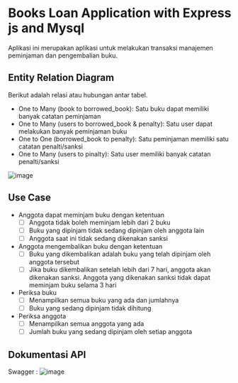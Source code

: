 # Books Loan Application with Express js and Mysql
Aplikasi ini merupakan aplikasi untuk melakukan transaksi manajemen peminjaman dan pengembalian buku.

## Entity Relation Diagram
Berikut adalah relasi atau hubungan antar tabel. 
- One to Many (book to borrowed_book): Satu buku dapat memiliki banyak catatan peminjaman
- One to Many (users to borrowed_book & penalty): Satu user dapat melakukan banyak peminjaman buku
- One to One (borrowed_book to penalty): Satu peminjaman memiliki satu catatan penalti/sanksi
- One to Many (users to pinalty): Satu user memiliki banyak catatan penalti/sanksi

![image](https://github.com/user-attachments/assets/a4de1f60-ce3e-4678-b51a-bc282fbc7453)


## Use Case

 - Anggota dapat meminjam buku dengan ketentuan
    - [ ]  Anggota tidak boleh meminjam lebih dari 2 buku
    - [ ]  Buku yang dipinjam tidak sedang dipinjam oleh anggota lain
    - [ ]  Anggota saat ini tidak sedang dikenakan sanksi
- Anggota mengembalikan buku dengan ketentuan
    - [ ]  Buku yang dikembalikan adalah buku yang telah dipinjam oleh anggota tersebut
    - [ ]  Jika buku dikembalikan setelah lebih dari 7 hari, anggota akan dikenakan 	sanksi. Anggota yang dikenakan sanksi tidak dapat meminjam buku selama 3 	hari
- Periksa buku
    - [ ]  Menampilkan semua buku yang ada dan jumlahnya
    - [ ]  Buku yang sedang dipinjam tidak dihitung
- Periksa anggota
    - [ ]  Menampilkan semua anggota yang ada
    - [ ]  Jumlah buku yang sedang dipinjam oleh setiap anggota
 
## Dokumentasi API
Swagger :
  ![image](https://github.com/user-attachments/assets/d1941165-3e07-40d4-abbb-f4e12039c834)

